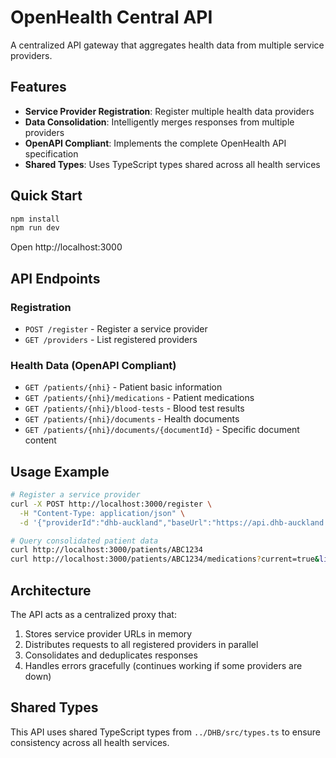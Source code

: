 # OpenHealth Central API

A centralized API gateway that aggregates health data from multiple service providers.

## Features

- **Service Provider Registration**: Register multiple health data providers
- **Data Consolidation**: Intelligently merges responses from multiple providers
- **OpenAPI Compliant**: Implements the complete OpenHealth API specification
- **Shared Types**: Uses TypeScript types shared across all health services

## Quick Start

```bash
npm install
npm run dev
```

Open http://localhost:3000

## API Endpoints

### Registration
- `POST /register` - Register a service provider
- `GET /providers` - List registered providers

### Health Data (OpenAPI Compliant)
- `GET /patients/{nhi}` - Patient basic information
- `GET /patients/{nhi}/medications` - Patient medications
- `GET /patients/{nhi}/blood-tests` - Blood test results
- `GET /patients/{nhi}/documents` - Health documents
- `GET /patients/{nhi}/documents/{documentId}` - Specific document content

## Usage Example

```bash
# Register a service provider
curl -X POST http://localhost:3000/register \
  -H "Content-Type: application/json" \
  -d '{"providerId":"dhb-auckland","baseUrl":"https://api.dhb-auckland.nz"}'

# Query consolidated patient data
curl http://localhost:3000/patients/ABC1234
curl http://localhost:3000/patients/ABC1234/medications?current=true&limit=10
```

## Architecture

The API acts as a centralized proxy that:
1. Stores service provider URLs in memory
2. Distributes requests to all registered providers in parallel
3. Consolidates and deduplicates responses
4. Handles errors gracefully (continues working if some providers are down)

## Shared Types

This API uses shared TypeScript types from `../DHB/src/types.ts` to ensure consistency across all health services.
